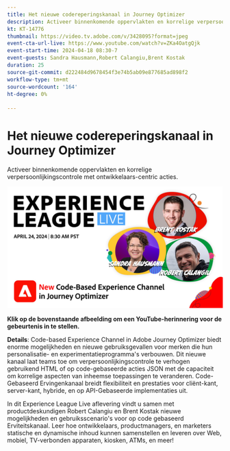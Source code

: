 ```yaml
---
title: Het nieuwe codereperingskanaal in Journey Optimizer
description: Activeer binnenkomende oppervlakten en korrelige verpersoonlijkingscontrole met ontwikkelaars-centric acties.
kt: KT-14776
thumbnail: https://video.tv.adobe.com/v/3428095?format=jpeg
event-cta-url-live: https://www.youtube.com/watch?v=ZKa4OatgQjk
event-start-time: 2024-04-18 08:30-7
event-guests: Sandra Hausmann,Robert Calangiu,Brent Kostak
duration: 25
source-git-commit: d222484d9678454f3e74b5ab09e877685ad898f2
workflow-type: tm+mt
source-wordcount: '164'
ht-degree: 0%

---
```


# Het nieuwe codereperingskanaal in Journey Optimizer

Activeer binnenkomende oppervlakten en korrelige verpersoonlijkingscontrole met ontwikkelaars-centric acties.

[![ExL LIVE jan 17 2024](assets/WebBanner-Apr24-2024.jpg)](https://www.youtube.com/watch?v=ZKa4OatgQjk)

**Klik op de bovenstaande afbeelding om een YouTube-herinnering voor de gebeurtenis in te stellen.**

**Details**: Code-based Experience Channel in Adobe Journey Optimizer biedt enorme mogelijkheden en nieuwe gebruiksgevallen voor merken die hun personalisatie- en experimentatieprogramma&#39;s verbouwen. Dit nieuwe kanaal laat teams toe om verpersoonlijkingscontrole te verhogen gebruikend HTML of op code-gebaseerde acties JSON met de capaciteit om korrelige aspecten van inheemse toepassingen te veranderen. Code-Gebaseerd Ervingenkanaal breidt flexibiliteit en prestaties voor cliënt-kant, server-kant, hybride, en op API-Gebaseerde implementaties uit.

In dit Experience League Live aflevering vindt u samen met productdeskundigen Robert Calangiu en Brent Kostak nieuwe mogelijkheden en gebruiksscenario&#39;s voor op code gebaseerd Erviteitskanaal. Leer hoe ontwikkelaars, productmanagers, en marketers statische en dynamische inhoud kunnen samenstellen en leveren over Web, mobiel, TV-verbonden apparaten, kiosken, ATMs, en meer!
